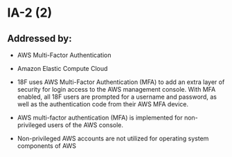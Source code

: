 # IA-2 (2)
## Addressed by:
 - AWS Multi-Factor Authentication
 - Amazon Elastic Compute Cloud


- 18F uses AWS Multi-Factor Authentication (MFA) to add an extra layer of security for login access to the AWS management console. With MFA enabled, all 18F users are prompted for a username and password, as well as the authentication code from their AWS MFA device.
- AWS multi-factor authentication (MFA) is implemented for non-privileged users of the AWS console.





- Non-privileged AWS accounts are not utilized for operating system components of AWS




